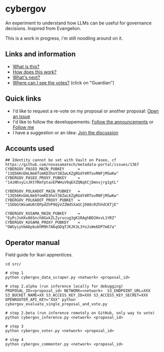 # cybergov

An experiment to understand how LLMs can be useful for governance decisions. Inspired from Evangelion. 

This is a work in progress, i'm still noodling around on it. 

## Links and information

- [What is this?](https://forum.polkadot.network/t/decentralized-voices-cohort-5-light-track-karim-cybergov/14254)
- [How does this work?](https://forum.polkadot.network/t/cybergov-v0-automating-trust-verifiable-llm-governance-on-polkadot/14796)
- [What's next?](https://github.com/KarimJedda/cybergov/discussions/2)
- [Where can I see the votes?](https://polkadot.subsquare.io/referenda/dv) (click on "Guardian")


## Quick links

- I'd like to request a re-vote on my proposal or another proposal: [Open an issue](https://github.com/KarimJedda/cybergov/issues)
- I'd like to follow the developpements: [Follow the announcements](https://github.com/KarimJedda/cybergov/discussions/categories/announcements) or [Follow me](https://x.com/KarimJDDA)
- I have a suggestion or an idea: [Join the discussion](https://github.com/KarimJedda/cybergov/discussions)


## Accounts used 

```
## Identity cannot be set with Vault on Paseo, cf https://github.com/novasamatech/metadata-portal/issues/1367 
CYBERGOV_PASEO_MAIN_PUBKEY      = "13Q56KnUmLNe8fomKD3hoY38ZwLKZgRGdY4RTovRNFjMSwKw"
CYBERGOV_PASEO_PROXY_PUBKEY     = "14zNhvyLnJKtYRmfptavEPWHuV9qEXZQNqXCjDmnvjrg1gtL"

CYBERGOV_POLKADOT_MAIN_PUBKEY   = "13Q56KnUmLNe8fomKD3hoY38ZwLKZgRGdY4RTovRNFjMSwKw"
CYBERGOV_POLKADOT_PROXY_PUBKEY  = "15DbGtWxaAU6tDPpdZhP9QyVZZWdSXaGCjD88cRZhhdCKTjE"

CYBERGOV_KUSAMA_MAIN_PUBKEY     = "EyPcJsHXv86Snch8GokZLZyrucug3gK1RAghBD2HxvL1YRZ"
CYBERGOV_KUSAMA_PROXY_PUBKEY    = "GWUyiyVmA6pbubhM9h7A6qGDqTJKJK3L3YoJsWe6DP7m67a"
```

## Operator manual 


Field guide for Ikari apprentices.

```
cd src/

# step 1
python cybergov_data_scraper.py <network> <proposal_id>

# step 2.alpha (run inference locally for debugging)
PROPOSAL_ID=<proposal_id> NETWORK=<network>  S3_ENDPOINT_URL=XXX  S3_BUCKET_NAME=XX S3_ACCESS_KEY_ID=XXX S3_ACCESS_KEY_SECRET=XXX OPENROUTER_API_KEY="XXX" python cybergov_evaluate_single_proposal_and_vote.py

# step 2.beta (run inference remotely on GitHub, only way to vote)
python cybergov_inference.py <network> <proposal_id>

# step 3 
python cybergov_voter.py <network> <proposal_id>

# step 4
python cybergov_commenter.py <network> <proposal_id>

```
